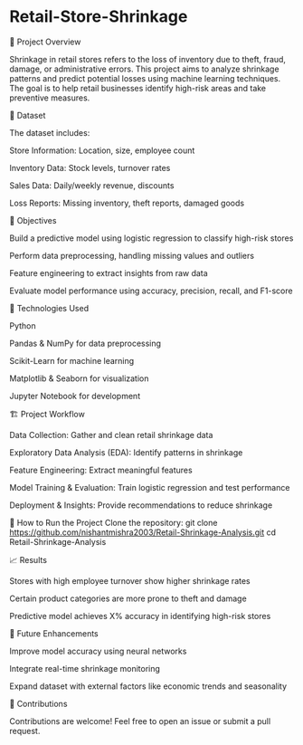 # Retail-Store-Shrinkage
📌 Project Overview

Shrinkage in retail stores refers to the loss of inventory due to theft, fraud, damage, or administrative errors. This project aims to analyze shrinkage patterns and predict potential losses using machine learning techniques. The goal is to help retail businesses identify high-risk areas and take preventive measures.

📂 Dataset

The dataset includes:

Store Information: Location, size, employee count

Inventory Data: Stock levels, turnover rates

Sales Data: Daily/weekly revenue, discounts

Loss Reports: Missing inventory, theft reports, damaged goods

🎯 Objectives

Build a predictive model using logistic regression to classify high-risk stores

Perform data preprocessing, handling missing values and outliers

Feature engineering to extract insights from raw data

Evaluate model performance using accuracy, precision, recall, and F1-score

🔧 Technologies Used

Python

Pandas & NumPy for data preprocessing

Scikit-Learn for machine learning

Matplotlib & Seaborn for visualization

Jupyter Notebook for development

🏗️ Project Workflow

Data Collection: Gather and clean retail shrinkage data

Exploratory Data Analysis (EDA): Identify patterns in shrinkage

Feature Engineering: Extract meaningful features

Model Training & Evaluation: Train logistic regression and test performance

Deployment & Insights: Provide recommendations to reduce shrinkage

🚀 How to Run the Project
Clone the repository:
git clone https://github.com/nishantmishra2003/Retail-Shrinkage-Analysis.git
cd Retail-Shrinkage-Analysis

📈 Results

Stores with high employee turnover show higher shrinkage rates

Certain product categories are more prone to theft and damage

Predictive model achieves X% accuracy in identifying high-risk stores

📝 Future Enhancements

Improve model accuracy using neural networks

Integrate real-time shrinkage monitoring

Expand dataset with external factors like economic trends and seasonality

🤝 Contributions

Contributions are welcome! Feel free to open an issue or submit a pull request.
 
